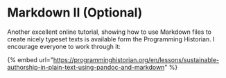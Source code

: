 # Markdown II \(Optional\)

Another  excellent online tutorial, showing how to use Markdown files to create nicely typeset texts is available form the Programming Historian. I encourage everyone to work through it: 

{% embed url="https://programminghistorian.org/en/lessons/sustainable-authorship-in-plain-text-using-pandoc-and-markdown" %}

